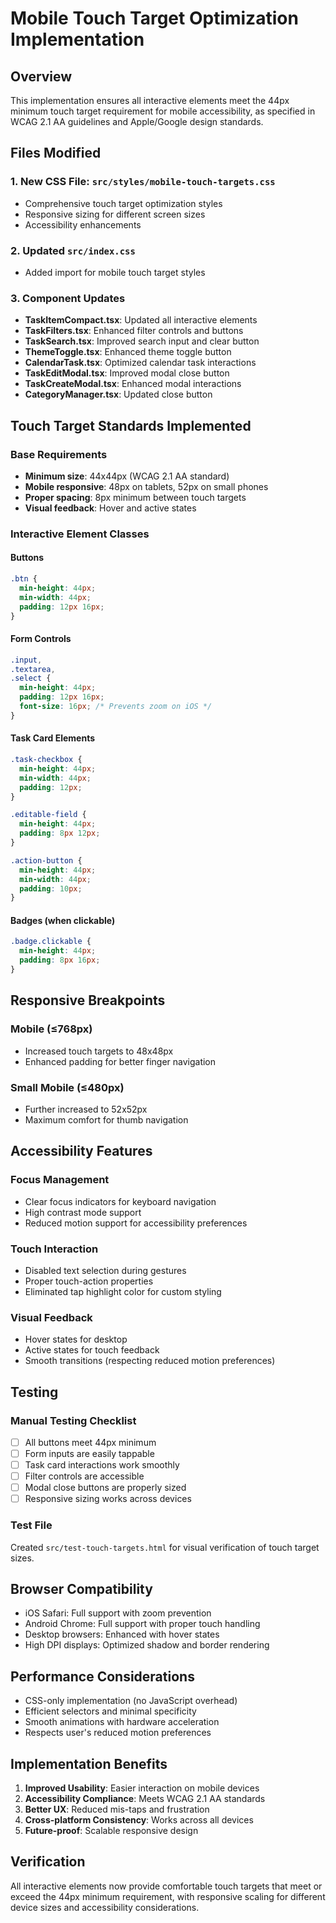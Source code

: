 # Mobile Touch Target Optimization Implementation

## Overview

This implementation ensures all interactive elements meet the 44px minimum touch target requirement for mobile accessibility, as specified in WCAG 2.1 AA guidelines and Apple/Google design standards.

## Files Modified

### 1. New CSS File: `src/styles/mobile-touch-targets.css`

- Comprehensive touch target optimization styles
- Responsive sizing for different screen sizes
- Accessibility enhancements

### 2. Updated `src/index.css`

- Added import for mobile touch target styles

### 3. Component Updates

- **TaskItemCompact.tsx**: Updated all interactive elements
- **TaskFilters.tsx**: Enhanced filter controls and buttons
- **TaskSearch.tsx**: Improved search input and clear button
- **ThemeToggle.tsx**: Enhanced theme toggle button
- **CalendarTask.tsx**: Optimized calendar task interactions
- **TaskEditModal.tsx**: Improved modal close button
- **TaskCreateModal.tsx**: Enhanced modal interactions
- **CategoryManager.tsx**: Updated close button

## Touch Target Standards Implemented

### Base Requirements

- **Minimum size**: 44x44px (WCAG 2.1 AA standard)
- **Mobile responsive**: 48px on tablets, 52px on small phones
- **Proper spacing**: 8px minimum between touch targets
- **Visual feedback**: Hover and active states

### Interactive Element Classes

#### Buttons

```css
.btn {
  min-height: 44px;
  min-width: 44px;
  padding: 12px 16px;
}
```

#### Form Controls

```css
.input,
.textarea,
.select {
  min-height: 44px;
  padding: 12px 16px;
  font-size: 16px; /* Prevents zoom on iOS */
}
```

#### Task Card Elements

```css
.task-checkbox {
  min-height: 44px;
  min-width: 44px;
  padding: 12px;
}

.editable-field {
  min-height: 44px;
  padding: 8px 12px;
}

.action-button {
  min-height: 44px;
  min-width: 44px;
  padding: 10px;
}
```

#### Badges (when clickable)

```css
.badge.clickable {
  min-height: 44px;
  padding: 8px 16px;
}
```

## Responsive Breakpoints

### Mobile (≤768px)

- Increased touch targets to 48x48px
- Enhanced padding for better finger navigation

### Small Mobile (≤480px)

- Further increased to 52x52px
- Maximum comfort for thumb navigation

## Accessibility Features

### Focus Management

- Clear focus indicators for keyboard navigation
- High contrast mode support
- Reduced motion support for accessibility preferences

### Touch Interaction

- Disabled text selection during gestures
- Proper touch-action properties
- Eliminated tap highlight color for custom styling

### Visual Feedback

- Hover states for desktop
- Active states for touch feedback
- Smooth transitions (respecting reduced motion preferences)

## Testing

### Manual Testing Checklist

- [ ] All buttons meet 44px minimum
- [ ] Form inputs are easily tappable
- [ ] Task card interactions work smoothly
- [ ] Filter controls are accessible
- [ ] Modal close buttons are properly sized
- [ ] Responsive sizing works across devices

### Test File

Created `src/test-touch-targets.html` for visual verification of touch target sizes.

## Browser Compatibility

- iOS Safari: Full support with zoom prevention
- Android Chrome: Full support with proper touch handling
- Desktop browsers: Enhanced with hover states
- High DPI displays: Optimized shadow and border rendering

## Performance Considerations

- CSS-only implementation (no JavaScript overhead)
- Efficient selectors and minimal specificity
- Smooth animations with hardware acceleration
- Respects user's reduced motion preferences

## Implementation Benefits

1. **Improved Usability**: Easier interaction on mobile devices
2. **Accessibility Compliance**: Meets WCAG 2.1 AA standards
3. **Better UX**: Reduced mis-taps and frustration
4. **Cross-platform Consistency**: Works across all devices
5. **Future-proof**: Scalable responsive design

## Verification

All interactive elements now provide comfortable touch targets that meet or exceed the 44px minimum requirement, with responsive scaling for different device sizes and accessibility considerations.
